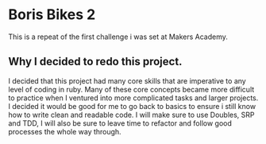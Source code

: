 # Boris Bikes 2

This is a repeat of the first challenge i was set at Makers Academy.

## Why I decided to redo this project. 

I decided that this project had many core skills that are imperative to any level of coding in ruby. Many of these core concepts became more difficult to practice when I ventured into more complicated tasks and larger projects. I decided it would be good for me to go back to basics to ensure i still know how to write clean and readable code. I will make sure to use Doubles, SRP and TDD, I will also be sure to leave time to refactor and follow good processes the whole way through.